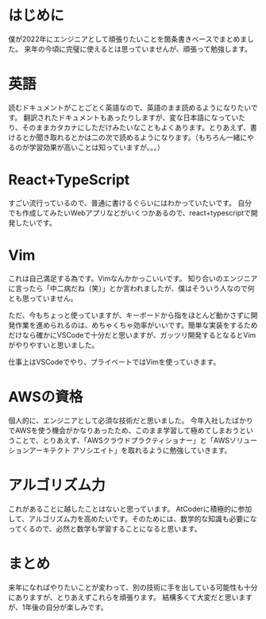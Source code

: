 # はじめに
僕が2022年にエンジニアとして頑張りたいことを箇条書きベースでまとめました。
来年の今頃に完璧に使えるとは思っていませんが、頑張って勉強します。

# 英語
読むドキュメントがことごとく英語なので、英語のまま読めるようになりたいです。
翻訳されたドキュメントもあったりしますが、変な日本語になっていたり、そのままカタカナにしただけみたいなこともよくあります。とりあえず、書けるとか聞き取れるとかは二の次で読めるようになります。（もちろん一緒にやるのが学習効果が高いことは知っていますが。。。）

# React+TypeScript
すごい流行っているので、普通に書けるぐらいにはわかっていたいです。
自分でも作成してみたいWebアプリなどがいくつかあるので、react+typescriptで開発したいです。

# Vim
これは自己満足する為です。Vimなんかかっこいいです。
知り合いのエンジニアに言ったら「中二病だね（笑）」とか言われましたが、僕はそういう人なので何とも思っていません。

ただ、今もちょっと使っていますが、キーボードから指をほとんど動かさずに開発作業を進められるのは、めちゃくちゃ効率がいいです。簡単な実装をするためだけなら確かにVSCodeで十分だと思いますが、ガッツリ開発するとなるとVimがやりやすいと思いました。

仕事上はVSCodeでやり、プライベートではVimを使っていきます。

# AWSの資格
個人的に、エンジニアとして必須な技術だと思いました。
今年入社したばかりでAWSを使う機会がかなりあったため、このまま学習して極めてしまおうということで、とりあえず、「AWSクラウドプラクティショナー」と「AWSソリューションアーキテクト アソシエイト」を取れるように勉強していきます。

# アルゴリズム力
これがあることに越したことはないと思っています。
AtCoderに積極的に参加して、アルゴリズム力を高めたいです。そのためには、数学的な知識も必要になってくるので、必然と数学も学習することになると思います。

# まとめ
来年になればやりたいことが変わって、別の技術に手を出している可能性も十分にありますが、とりあえずこれらを頑張ります。
結構多くて大変だと思いますが、1年後の自分が楽しみです。
